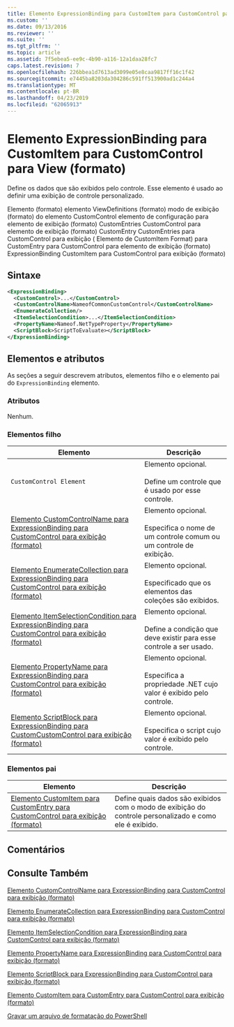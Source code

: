 ```yaml
---
title: Elemento ExpressionBinding para CustomItem para CustomControl para exibição (formato) | Microsoft Docs
ms.custom: ''
ms.date: 09/13/2016
ms.reviewer: ''
ms.suite: ''
ms.tgt_pltfrm: ''
ms.topic: article
ms.assetid: 7f5ebea5-ee9c-4b90-a116-12a1daa28fc7
caps.latest.revision: 7
ms.openlocfilehash: 226bbea1d7613ad3099e05e8caa9817ff16c1f42
ms.sourcegitcommit: e7445ba8203da304286c591ff513900ad1c244a4
ms.translationtype: MT
ms.contentlocale: pt-BR
ms.lasthandoff: 04/23/2019
ms.locfileid: "62065913"
---
```

# <a name="expressionbinding-element-for-customitem-for-customcontrol-for-view-format"></a>Elemento ExpressionBinding para CustomItem para CustomControl para View (formato)

Define os dados que são exibidos pelo controle. Esse elemento é usado ao definir uma exibição de controle personalizado.

Elemento (formato) elemento ViewDefinitions (formato) modo de exibição (formato) do elemento CustomControl elemento de configuração para elemento de exibição (formato) CustomEntries CustomControl para elemento de exibição (formato) CustomEntry CustomEntries para CustomControl para exibição ( Elemento de CustomItem Format) para CustomEntry para CustomControl para elemento de exibição (formato) ExpressionBinding CustomItem para CustomControl para exibição (formato)

## <a name="syntax"></a>Sintaxe

```xml
<ExpressionBinding>
  <CustomControl>...</CustomControl>
  <CustomControlName>NameofCommonCustomControl</CustomControlName>
  <EnumerateCollection/>
  <ItemSelectionCondition>...</ItemSelectionCondition>
  <PropertyName>Nameof.NetTypeProperty</PropertyName>
  <ScriptBlock>ScriptToEvaluate></ScriptBlock>
</ExpressionBinding>
```

## <a name="attributes-and-elements"></a>Elementos e atributos

As seções a seguir descrevem atributos, elementos filho e o elemento pai do `ExpressionBinding` elemento.

### <a name="attributes"></a>Atributos

Nenhum.

### <a name="child-elements"></a>Elementos filho

|Elemento|Descrição|
|-------------|-----------------|
|`CustomControl Element`|Elemento opcional.<br /><br /> Define um controle que é usado por esse controle.|
|[Elemento CustomControlName para ExpressionBinding para CustomControl para exibição (formato)](./customcontrolname-element-for-expressionbinding-for-customcontrol-for-view-format.md)|Elemento opcional.<br /><br /> Especifica o nome de um controle comum ou um controle de exibição.|
|[Elemento EnumerateCollection para ExpressionBinding para CustomControl para exibição (formato)](./enumeratecollection-element-for-expressionbinding-for-customcontrol-for-view-format.md)|Elemento opcional.<br /><br /> Especificado que os elementos das coleções são exibidos.|
|[Elemento ItemSelectionCondition para ExpressionBinding para CustomControl para exibição (formato)](./itemselectioncondition-element-for-expressionbinding-for-customcontrol-format.md)|Elemento opcional.<br /><br /> Define a condição que deve existir para esse controle a ser usado.|
|[Elemento PropertyName para ExpressionBinding para CustomControl para exibição (formato)](./propertyname-element-for-expressionbinding-for-customcontrol-for-view-format.md)|Elemento opcional.<br /><br /> Especifica a propriedade .NET cujo valor é exibido pelo controle.|
|[Elemento ScriptBlock para ExpressionBinding para CustomCustomControl para exibição (formato)](./scriptblock-element-for-expressionbinding-for-customcontrol-for-view-format.md)|Elemento opcional.<br /><br /> Especifica o script cujo valor é exibido pelo controle.|

### <a name="parent-elements"></a>Elementos pai

|Elemento|Descrição|
|-------------|-----------------|
|[Elemento CustomItem para CustomEntry para CustomControl para exibição (formato)](./customitem-element-for-customentry-for-customcontrol-for-view-format.md)|Define quais dados são exibidos com o modo de exibição do controle personalizado e como ele é exibido.|

## <a name="remarks"></a>Comentários

## <a name="see-also"></a>Consulte Também

[Elemento CustomControlName para ExpressionBinding para CustomControl para exibição (formato)](./customcontrolname-element-for-expressionbinding-for-customcontrol-for-view-format.md)

[Elemento EnumerateCollection para ExpressionBinding para CustomControl para exibição (formato)](./enumeratecollection-element-for-expressionbinding-for-customcontrol-for-view-format.md)

[Elemento ItemSelectionCondition para ExpressionBinding para CustomControl para exibição (formato)](./itemselectioncondition-element-for-expressionbinding-for-customcontrol-format.md)

[Elemento PropertyName para ExpressionBinding para CustomControl para exibição (formato)](./propertyname-element-for-expressionbinding-for-customcontrol-for-view-format.md)

[Elemento ScriptBlock para ExpressionBinding para CustomControl para exibição (formato)](./scriptblock-element-for-expressionbinding-for-customcontrol-for-view-format.md)

[Elemento CustomItem para CustomEntry para CustomControl para exibição (formato)](./customitem-element-for-customentry-for-customcontrol-for-view-format.md)

[Gravar um arquivo de formatação do PowerShell](./writing-a-powershell-formatting-file.md)
